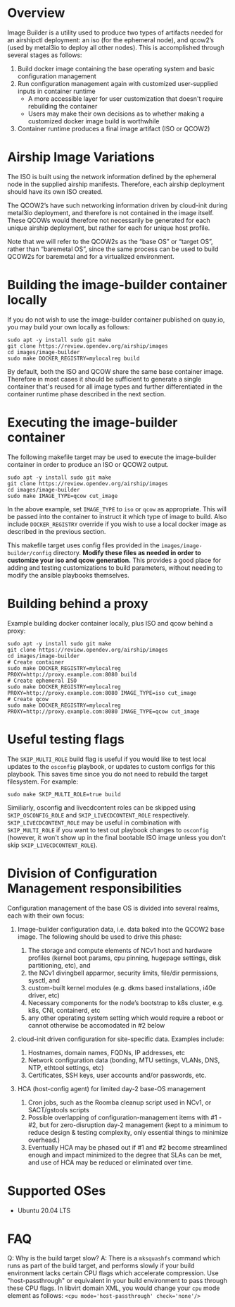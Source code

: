 # Overview

Image Builder is a utility used to produce two types of artifacts needed for an
airshipctl deployment: an iso (for the ephemeral node), and qcow2’s (used by
metal3io to deploy all other nodes). This is accomplished through several stages
as follows:

1. Build docker image containing the base operating system and basic configuration management
1. Run configuration management again with customized user-supplied inputs in container runtime
    - A more accessible layer for user customization that doesn't require rebuilding the container
    - Users may make their own decisions as to whether making a customized docker image build is worthwhile
1. Container runtime produces a final image artifact (ISO or QCOW2)

# Airship Image Variations

The ISO is built using the network information defined by the ephemeral node in the supplied airship manifests. Therefore, each airship deployment should have its own ISO created.

The QCOW2’s have such networking information driven by cloud-init during metal3io deployment, and therefore is not contained in the image itself. These QCOWs would therefore not necessarily be generated for each unique airship deployment, but rather for each for unique host profile.

Note that we will refer to the QCOW2s as the “base OS” or “target OS”, rather than “baremetal OS”, since the same process can be used to build QCOW2s for baremetal and for a virtualized environment.

# Building the image-builder container locally

If you do not wish to use the image-builder container published on quay.io, you may build your own locally as follows:

```
sudo apt -y install sudo git make
git clone https://review.opendev.org/airship/images
cd images/image-builder
sudo make DOCKER_REGISTRY=mylocalreg build
```

By default, both the ISO and QCOW share the same base container image. Therefore in most cases it should be sufficient to generate a single container that's reused for all image types and further differentiated in the container runtime phase described in the next section.

# Executing the image-builder container

The following makefile target may be used to execute the image-builder container in order to produce an ISO or QCOW2 output.

```
sudo apt -y install sudo git make
git clone https://review.opendev.org/airship/images
cd images/image-builder
sudo make IMAGE_TYPE=qcow cut_image
```

In the above example, set ``IMAGE_TYPE`` to ``iso`` or ``qcow`` as appropriate. This will be passed into the container to instruct it which type of image to build. Also include ``DOCKER_REGISTRY`` override if you wish to use a local docker image as described in the previous section.

This makefile target uses config files provided in the `images/image-builder/config` directory. **Modify these files as needed in order to customize your iso and qcow generation.** This provides a good place for adding and testing customizations to build parameters, without needing to modify the ansible playbooks themselves.

# Building behind a proxy

Example building docker container locally, plus ISO and qcow behind a proxy:

```
sudo apt -y install sudo git make
git clone https://review.opendev.org/airship/images
cd images/image-builder
# Create container
sudo make DOCKER_REGISTRY=mylocalreg PROXY=http://proxy.example.com:8080 build
# Create ephemeral ISO
sudo make DOCKER_REGISTRY=mylocalreg PROXY=http://proxy.example.com:8080 IMAGE_TYPE=iso cut_image
# Create qcow
sudo make DOCKER_REGISTRY=mylocalreg PROXY=http://proxy.example.com:8080 IMAGE_TYPE=qcow cut_image
```

# Useful testing flags

The `SKIP_MULTI_ROLE` build flag is useful if you would like to test local updates to the `osconfig` playbook, or updates to custom configs for this playbook. This saves time since you do not need to rebuild the target filesystem. For example:

```
sudo make SKIP_MULTI_ROLE=true build
```

Similiarly, osconfig and livecdcontent roles can be skipped using `SKIP_OSCONFIG_ROLE` and `SKIP_LIVECDCONTENT_ROLE` respectively. `SKIP_LIVECDCONTENT_ROLE` may be useful in combination with `SKIP_MULTI_ROLE` if you want to test out playbook changes to `osconfig` (however, it won't show up in the final bootable ISO image unless you don't skip `SKIP_LIVECDCONTENT_ROLE`).

# Division of Configuration Management responsibilities

Configuration management of the base OS is divided into several realms, each with their own focus:

1. Image-builder configuration data, i.e. data baked into the QCOW2 base image. The following should be used to drive this phase:
    1. The storage and compute elements of NCv1 host and hardware profiles (kernel boot params, cpu pinning, hugepage settings, disk partitioning, etc), and
    1. the NCv1 divingbell apparmor, security limits, file/dir permissions, sysctl, and
    1. custom-built kernel modules (e.g. dkms based installations, i40e driver, etc)
    1. Necessary components for the node’s bootstrap to k8s cluster, e.g. k8s, CNI, containerd, etc
    1. any other operating system setting which would require a reboot or cannot otherwise be accomodated in #2 below

1. cloud-init driven configuration for site-specific data. Examples include:
    1. Hostnames, domain names, FQDNs, IP addresses, etc
    1. Network configuration data (bonding, MTU settings, VLANs, DNS, NTP, ethtool settings, etc)
    1. Certificates, SSH keys, user accounts and/or passwords, etc.

1. HCA (host-config agent) for limited day-2 base-OS management
    1. Cron jobs, such as the Roomba cleanup script used in NCv1, or SACT/gstools scripts
    1. Possible overlapping of configuration-management items with #1 - #2, but for zero-disruption day-2 management (kept to a minimum to reduce design & testing complexity, only essential things to minimize overhead.)
    1. Eventually HCA may be phased out if #1 and #2 become streamlined enough and impact minimized to the degree that SLAs can be met, and use of HCA may be reduced or eliminated over time.

# Supported OSes

- Ubuntu 20.04 LTS

# FAQ

Q: Why is the build target slow?
A: There is a `mksquashfs` command which runs as part of the build target, and performs slowly if your build environment lacks certain CPU flags which accelerate compression. Use "host-passthrough" or equivalent in your build environment to pass through these CPU flags. In libvirt domain XML, you would change your `cpu` mode element as follows: `<cpu mode='host-passthrough' check='none'/>`
